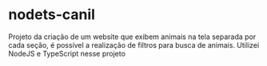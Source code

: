 # nodets-canil
Projeto da criação de um website que exibem animais na tela separada por cada seção, é possível a realização de filtros para busca de animais. Utilizei NodeJS e TypeScript nesse projeto
